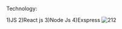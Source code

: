 Technology:

1)JS
2)React js
3)Node Js
4)Exspress
![212](https://user-images.githubusercontent.com/78048756/133892942-632d8842-6266-4f6a-9181-c9ca168c93a5.JPG)
